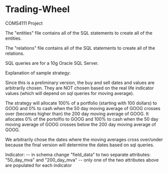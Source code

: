 Trading-Wheel
=============

COMS4111 Project

The "entities" file contains all of the SQL statements to create all of the entities.

The "relations" file contains all of the SQL statements to create all of the relations. 

SQL queries are for a 10g Oracle SQL Server.

Explanation of sample strategy:

Since this is a preliminary version, the buy and sell dates and values are arbitrarily chosen.  They are NOT chosen based on the real life indicator values (which will depend on sql queries for moving average).

The strategy will allocate 100% of a portfolio (starting with 100 dollars) to GOOG and 0% to cash when the 50 day moving average of GOOG crosses over (becomes higher than) the 200 day moving average of GOOG. It allocates 0% of the portolfio to GOOG and 100% to cash when the 50 day moving average of GOOG crosses below the 200 day moving average of GOOG.

We arbitrarily chose the dates where the moving averages cross over/under because the final version will determine the dates based on sql queries. 

Indicator:
	-- in schema change "field_data" to two separate attributes: "50_day_mva" and "200_day_mva"
	-- only one of the two attributes above are populated for each indicator 


